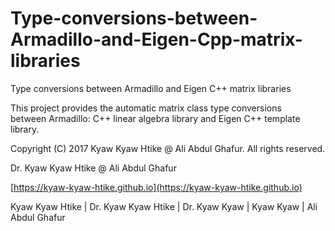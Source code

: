 # Type-conversions-between-Armadillo-and-Eigen-Cpp-matrix-libraries
Type conversions between Armadillo and Eigen C++ matrix libraries

This project provides the automatic matrix class type conversions between Armadillo: C++ linear algebra library and Eigen C++ template library.

Copyright (C) 2017 Kyaw Kyaw Htike @ Ali Abdul Ghafur. All rights reserved.

Dr. Kyaw Kyaw Htike @ Ali Abdul Ghafur



[https://kyaw-kyaw-htike.github.io](https://kyaw-kyaw-htike.github.io)

Kyaw Kyaw Htike | Dr. Kyaw Kyaw Htike | Dr. Kyaw Kyaw | Kyaw Kyaw | Ali Abdul Ghafur
